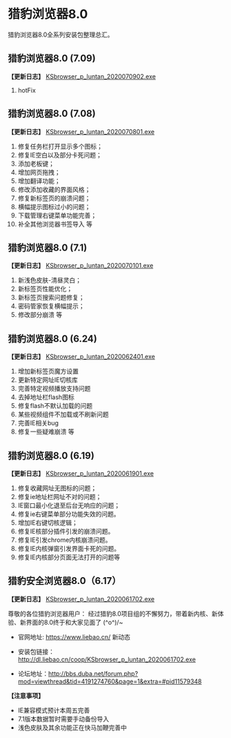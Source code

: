 # 猎豹浏览器8.0

猎豹浏览器8.0全系列安装包整理总汇。

## 猎豹浏览器8.0 (7.09) 
**【更新日志】**  [KSbrowser_p_luntan_2020070902.exe](https://github.com/ideshun/Cheetah-Speed-Browser_8.0/blob/master/KSbrowser_p_luntan_2020070902.exe)
1. hotFix

## 猎豹浏览器8.0 (7.08) 
**【更新日志】**  [KSbrowser_p_luntan_2020070801.exe](https://github.com/ideshun/Cheetah-Speed-Browser_8.0/blob/master/KSbrowser_p_luntan_2020070801.exe)
1. 修复任务栏打开显示多个图标；
2. 修复IE空白以及部分卡死问题；
3. 添加老板键；
4. 增加网页拖拽；
5. 增加翻译功能；
6. 修改添加收藏的界面风格；
7. 修复新标签页的崩溃问题；
8. 横幅提示图标过小的问题；
9. 下载管理右键菜单功能完善；
10. 补全其他浏览器书签导入 等

## 猎豹浏览器8.0 (7.1)
**【更新日志】** [KSbrowser_p_luntan_2020070101.exe](https://github.com/ideshun/Cheetah-Speed-Browser_8.0/blob/master/KSbrowser_p_luntan_2020070101.exe)
1. 新浅色皮肤-清昼灵白；
2. 新标签页性能优化；
3. 新标签页搜索问题修复；
4. 密码管家恢复横幅提示；
5. 修改部分崩溃 等

## 猎豹浏览器8.0 (6.24) 
**【更新日志】**  [KSbrowser_p_luntan_2020062401.exe](https://github.com/ideshun/Cheetah-Speed-Browser_8.0/blob/master/KSbrowser_p_luntan_2020062401.exe)
1. 增加新标签页魔方设置 
2. 更新特定网址IE切核库 
3. 完善特定视频播放支持问题 
4. 去掉地址栏flash图标 
5. 修复flash不默认加载的问题 
6. 某些视频组件不加载或不刷新问题 
7. 完善IE相关bug 
8. 修复一些疑难崩溃 等 

## 猎豹浏览器8.0 (6.19)
**【更新日志】** [KSbrowser_p_luntan_2020061901.exe](https://github.com/ideshun/Cheetah-Speed-Browser_8.0/blob/master/KSbrowser_p_luntan_2020061901.exe)
1. 修复收藏网址无图标的问题；
2. 修复ie地址栏网址不对的问题；
3. IE窗口最小化退至后台无响应的问题；
4. 修复ie右键菜单部分功能失效的问题。
5. 增加IE右键切核逻辑；
6. 修复IE核部分插件引发的崩溃问题。
7. 修复IE引发chrome内核崩溃问题。
8. 修复IE内核弹窗引发界面卡死的问题。
9. 修复IE内核部分页面无法打开的问题等

## 猎豹安全浏览器8.0（6.17）

**【更新日志】** [KSbrowser_p_luntan_2020061702.exe](https://github.com/ideshun/Cheetah-Speed-Browser_8.0/blob/master/KSbrowser_p_luntan_2020061702.exe)

尊敬的各位猎豹浏览器用户：
经过猎豹8.0项目组的不懈努力，带着新内核、新体验、新界面的8.0终于和大家见面了 \(^o^)/~ 

+ 官网地址: https://www.liebao.cn/ 新动态
+ 安装包链接：http://dl.liebao.cn/coop/KSbrowser_p_luntan_2020061702.exe

+ 论坛地址：http://bbs.duba.net/forum.php?mod=viewthread&tid=4191274760&page=1&extra=#pid11579348

**【注意事项】**

+ IE兼容模式预计本周五完善
+ 7.1版本数据暂时需要手动备份导入
+ 浅色皮肤及其余功能正在快马加鞭完善中